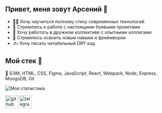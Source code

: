 ## Привет, меня зовут Арсений :handshake:

* :man_student: Хочу научиться полному стеку современных технологий
* :rocket: Стремлюсь к работе с настоящими боевыми проектами
* :beers: Хочу работать в дружном коллективе с опытными коллегами
* :turtle: Cтремлюсь освоить новые навыки и фреймворки
* :writing_hand: Хочу писать читабельный DRY код

## Мой стек :toolbox:

🎉 БЭМ, HTML, CSS, Figma, JavaScript, React, Webpack, Node, Express, MongoDB, Git

![Моя статистика](https://github-readme-stats.vercel.app/api?username=ArsenyUkrainsky&show_icons=true&count_private=true)  

[<img src='https://cdn.jsdelivr.net/npm/simple-icons@3.0.1/icons/github.svg' alt='github' height='40'>](https://github.com/ArsenyUkrainsky)  [<img src='https://cdn.jsdelivr.net/npm/simple-icons@3.0.1/icons/telegram.svg' alt='telegram' height='40'>](https://t.me/uArseny)

